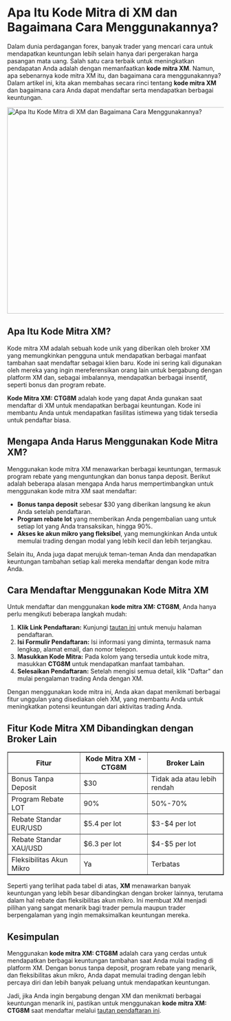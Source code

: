 <h1>Apa Itu Kode Mitra di XM dan Bagaimana Cara Menggunakannya?</h1>

<p>Dalam dunia perdagangan forex, banyak trader yang mencari cara untuk mendapatkan keuntungan lebih selain hanya dari pergerakan harga pasangan mata uang. Salah satu cara terbaik untuk meningkatkan pendapatan Anda adalah dengan memanfaatkan <strong>kode mitra XM</strong>. Namun, apa sebenarnya kode mitra XM itu, dan bagaimana cara menggunakannya? Dalam artikel ini, kita akan membahas secara rinci tentang <strong>kode mitra XM</strong> dan bagaimana cara Anda dapat mendaftar serta mendapatkan berbagai keuntungan.</p>
<img src="https://images.mirror-media.xyz/publication-images/-ksYVNCBovJgZtIrtEjv2.png" alt="Apa Itu Kode Mitra di XM dan Bagaimana Cara Menggunakannya?" width="720" height="480">
<h2>Apa Itu Kode Mitra XM?</h2>

<p>Kode mitra XM adalah sebuah kode unik yang diberikan oleh broker XM yang memungkinkan pengguna untuk mendapatkan berbagai manfaat tambahan saat mendaftar sebagai klien baru. Kode ini sering kali digunakan oleh mereka yang ingin mereferensikan orang lain untuk bergabung dengan platform XM dan, sebagai imbalannya, mendapatkan berbagai insentif, seperti bonus dan program rebate.</p>

<p><strong>Kode Mitra XM: CTG8M</strong> adalah kode yang dapat Anda gunakan saat mendaftar di XM untuk mendapatkan berbagai keuntungan. Kode ini membantu Anda untuk mendapatkan fasilitas istimewa yang tidak tersedia untuk pendaftar biasa.</p>

<h2>Mengapa Anda Harus Menggunakan Kode Mitra XM?</h2>

<p>Menggunakan kode mitra XM menawarkan berbagai keuntungan, termasuk program rebate yang menguntungkan dan bonus tanpa deposit. Berikut adalah beberapa alasan mengapa Anda harus mempertimbangkan untuk menggunakan kode mitra XM saat mendaftar:</p>

<ul>
<li><strong>Bonus tanpa deposit</strong> sebesar $30 yang diberikan langsung ke akun Anda setelah pendaftaran.</li>
<li><strong>Program rebate lot</strong> yang memberikan Anda pengembalian uang untuk setiap lot yang Anda transaksikan, hingga 90%.</li>
<li><strong>Akses ke akun mikro yang fleksibel</strong>, yang memungkinkan Anda untuk memulai trading dengan modal yang lebih kecil dan lebih terjangkau.</li>
</ul>

<p>Selain itu, Anda juga dapat merujuk teman-teman Anda dan mendapatkan keuntungan tambahan setiap kali mereka mendaftar dengan kode mitra Anda.</p>

<h2>Cara Mendaftar Menggunakan Kode Mitra XM</h2>

<p>Untuk mendaftar dan menggunakan <strong>kode mitra XM: CTG8M</strong>, Anda hanya perlu mengikuti beberapa langkah mudah:</p>

<ol>
<li><strong>Klik Link Pendaftaran:</strong> Kunjungi <a href="https://affs.click/DxX1G" target="_blank">tautan ini</a> untuk menuju halaman pendaftaran.</li>
<li><strong>Isi Formulir Pendaftaran:</strong> Isi informasi yang diminta, termasuk nama lengkap, alamat email, dan nomor telepon.</li>
<li><strong>Masukkan Kode Mitra:</strong> Pada kolom yang tersedia untuk kode mitra, masukkan <strong>CTG8M</strong> untuk mendapatkan manfaat tambahan.</li>
<li><strong>Selesaikan Pendaftaran:</strong> Setelah mengisi semua detail, klik "Daftar" dan mulai pengalaman trading Anda dengan XM.</li>
</ol>

<p>Dengan menggunakan kode mitra ini, Anda akan dapat menikmati berbagai fitur unggulan yang disediakan oleh XM, yang membantu Anda untuk meningkatkan potensi keuntungan dari aktivitas trading Anda.</p>

<h2>Fitur Kode Mitra XM Dibandingkan dengan Broker Lain</h2>

<table border="1" cellpadding="10">
<thead>
<tr>
<th>Fitur</th>
<th>Kode Mitra XM - CTG8M</th>
<th>Broker Lain</th>
</tr>
</thead>
<tbody>
<tr>
<td>Bonus Tanpa Deposit</td>
<td>$30</td>
<td>Tidak ada atau lebih rendah</td>
</tr>
<tr>
<td>Program Rebate LOT</td>
<td>90%</td>
<td>50%-70%</td>
</tr>
<tr>
<td>Rebate Standar EUR/USD</td>
<td>$5.4 per lot</td>
<td>$3-$4 per lot</td>
</tr>
<tr>
<td>Rebate Standar XAU/USD</td>
<td>$6.3 per lot</td>
<td>$4-$5 per lot</td>
</tr>
<tr>
<td>Fleksibilitas Akun Mikro</td>
<td>Ya</td>
<td>Terbatas</td>
</tr>
</tbody>
</table>

<p>Seperti yang terlihat pada tabel di atas, <strong>XM</strong> menawarkan banyak keuntungan yang lebih besar dibandingkan dengan broker lainnya, terutama dalam hal rebate dan fleksibilitas akun mikro. Ini membuat XM menjadi pilihan yang sangat menarik bagi trader pemula maupun trader berpengalaman yang ingin memaksimalkan keuntungan mereka.</p>

<h2>Kesimpulan</h2>

<p>Menggunakan <strong>kode mitra XM: CTG8M</strong> adalah cara yang cerdas untuk mendapatkan berbagai keuntungan tambahan saat Anda mulai trading di platform XM. Dengan bonus tanpa deposit, program rebate yang menarik, dan fleksibilitas akun mikro, Anda dapat memulai trading dengan lebih percaya diri dan lebih banyak peluang untuk mendapatkan keuntungan.</p>

<p>Jadi, jika Anda ingin bergabung dengan XM dan menikmati berbagai keuntungan menarik ini, pastikan untuk menggunakan <strong>kode mitra XM: CTG8M</strong> saat mendaftar melalui <a href="https://affs.click/DxX1G" target="_blank">tautan pendaftaran ini</a>.</p>

</body>
</html>
